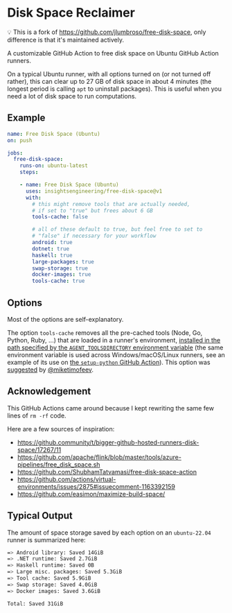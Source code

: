 # Disk Space Reclaimer

💡 This is a fork of <https://github.com/jlumbroso/free-disk-space>, only difference is that it's maintained actively.

A customizable GitHub Action to free disk space on Ubuntu GitHub Action runners.

On a typical Ubuntu runner, with all options turned on (or not turned off rather), this can clear up to 27 GB of disk space in about 4 minutes (the longest period is calling `apt` to uninstall packages). This is useful when you need a lot of disk space to run computations.

## Example

```yaml
name: Free Disk Space (Ubuntu)
on: push

jobs:
  free-disk-space:
    runs-on: ubuntu-latest
    steps:

    - name: Free Disk Space (Ubuntu)
      uses: insightsengineering/free-disk-space@v1
      with:
        # this might remove tools that are actually needed,
        # if set to "true" but frees about 6 GB
        tools-cache: false

        # all of these default to true, but feel free to set to
        # "false" if necessary for your workflow
        android: true
        dotnet: true
        haskell: true
        large-packages: true
        swap-storage: true
        docker-images: true
        tools-cache: true
```

## Options

Most of the options are self-explanatory.

The option `tools-cache` removes all the pre-cached tools (Node, Go, Python, Ruby, ...) that are loaded in a runner's environment, [installed in the path specified by the `AGENT_TOOLSDIRECTORY` environment variable](https://github.com/actions/virtual-environments/blob/5a2cb18a48bce5da183486b95f5494e4fd0c0640/images/linux/scripts/installers/configure-environment.sh#L25-L29) (the same environment variable is used across Windows/macOS/Linux runners, see an example of its use on [the `setup-python` GitHub Action](https://github.com/actions/setup-python)). This option was [suggested](https://github.com/actions/virtual-environments/issues/2875#issuecomment-1163392159) by [@miketimofeev](https://github.com/miketimofeev).

## Acknowledgement

This GitHub Actions came around because I kept rewriting the same few lines of `rm -rf` code.

Here are a few sources of inspiration:
- <https://github.community/t/bigger-github-hosted-runners-disk-space/17267/11>
- <https://github.com/apache/flink/blob/master/tools/azure-pipelines/free_disk_space.sh>
- <https://github.com/ShubhamTatvamasi/free-disk-space-action>
- <https://github.com/actions/virtual-environments/issues/2875#issuecomment-1163392159>
- <https://github.com/easimon/maximize-build-space/>

## Typical Output

The amount of space storage saved by each option on an `ubuntu-22.04` runner is summarized here:

```bash
=> Android library: Saved 14GiB
=> .NET runtime: Saved 2.7GiB
=> Haskell runtime: Saved 0B
=> Large misc. packages: Saved 5.3GiB
=> Tool cache: Saved 5.9GiB
=> Swap storage: Saved 4.0GiB
=> Docker images: Saved 3.6GiB

Total: Saved 31GiB
```
